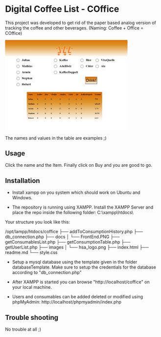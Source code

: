# Digital Coffee List - COffice

This project was developed to get rid of the paper based analog version of tracking the coffee and other beverages. (Naming: Coffee + Office = COffice)

<img src="docs/FrontEnd.PNG" alt="drawing" width="400"/>

The names and values in the table are examples ;)

## Usage
Click the name and the Item. Finally click on Buy and you are good to go.

## Installation

- Install xampp on you system which should work on Ubuntu and Windows.

- The repository is running using XAMPP. Install the XAMPP Server and place the repo inside the following folder:
C:\xampp\htdocs\

Your structure you look like this:

/opt/lampp/htdocs/coffice
├── addToConsumptionHistory.php
├── db_connection.php
├── docs
│   └── FrontEnd.PNG
├── getConsumablesList.php
├── getConsumptionTable.php
├── getUserList.php
├── images
│   └── hsa_logo.png
├── index.html
├── readme.md
└── style.css

- Setup a mysql database using the template given in the folder databaseTemplate. Make sure to setup the credentials for the database according to "db_connection.php"

- After XAMPP is started you can browse "http://localhost/coffice" on your local machine. 

- Users and consumables can be added deleted or modified using phpMyAdmin: http://localhost/phpmyadmin/index.php




## Trouble shooting 
No trouble at all ;)

